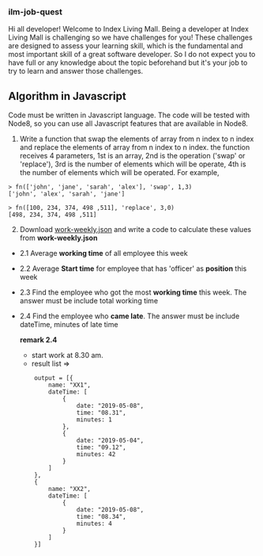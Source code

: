 ### ilm-job-quest

Hi all developer! Welcome to Index Living Mall. Being a developer at Index Living Mall is challenging so we have challenges for you! These challenges are designed to assess your learning skill, which is the fundamental and most important skill of a great software developer. So I do not expect you to have full or any knowledge about the topic beforehand but it's your job to try to learn and answer those challenges.

## Algorithm in Javascript
Code must be written in Javascript language. The code will be tested with Node8, so you can use all Javascript features that are available in Node8.

1. Write a function that swap the elements of array from n index to n index and replace the elements of array from n index to n index. the function receives 4 parameters, 1st is an array, 2nd is the operation ('swap' or 'replace'), 3rd is the number of elements which will be operate, 4th is the number of elements which will be operated. For example,

```
> fn(['john', 'jane', 'sarah', 'alex'], 'swap', 1,3)
['john', 'alex', 'sarah', 'jane']

> fn([100, 234, 374, 498 ,511], 'replace', 3,0)
[498, 234, 374, 498 ,511]
```

2. Download [work-weekly.json](https://github.com/indexlivingmall/ilm-job-quest/blob/master/work-weekly.json) and write a code to calculate these values from **work-weekly.json**
- 2.1 Average **working time** of all employee this week
- 2.2 Average **Start time** for employee that has 'officer' as **position** this week
- 2.3 Find the employee who got the most **working time** this week. The answer must be include total working time
- 2.4 Find the employee who **came late**. The answer must be include dateTime, minutes of late time

    **remark 2.4**
    - start work at 8.30 am.
    - result list => 
    ```
        output = [{
            name: "XX1",
            dateTime: [
                {
                    date: "2019-05-08",
                    time: "08.31",
                    minutes: 1
                },
                {
                    date: "2019-05-04",
                    time: "09.12",
                    minutes: 42
                }
            ]
        },
        {
            name: "XX2",
            dateTime: [
                {
                    date: "2019-05-08",
                    time: "08.34",
                    minutes: 4
                }
            ]
        }]
    ```